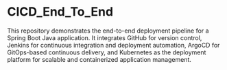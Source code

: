 # CICD_End_To_End
This repository demonstrates the end-to-end deployment pipeline for a Spring Boot Java application. It integrates GitHub for version control, Jenkins for continuous integration and deployment automation, ArgoCD for GitOps-based continuous delivery, and Kubernetes as the deployment platform for scalable and containerized application management.
